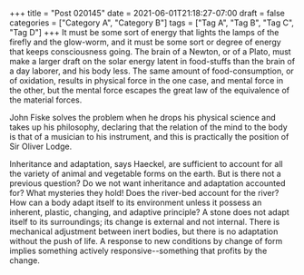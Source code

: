 +++
title = "Post 020145"
date = 2021-06-01T21:18:27-07:00
draft = false
categories = ["Category A", "Category B"]
tags = ["Tag A", "Tag B", "Tag C", "Tag D"]
+++
It must be some sort of energy that lights the lamps of the firefly and the glow-worm, and it must be some sort or degree of energy that keeps consciousness going. The brain of a Newton, or of a Plato, must make a larger draft on the solar energy latent in food-stuffs than the brain of a day laborer, and his body less. The same amount of food-consumption, or of oxidation, results in physical force in the one case, and mental force in the other, but the mental force escapes the great law of the equivalence of the material forces.

John Fiske solves the problem when he drops his physical science and takes up his philosophy, declaring that the relation of the mind to the body is that of a musician to his instrument, and this is practically the position of Sir Oliver Lodge.

Inheritance and adaptation, says Haeckel, are sufficient to account for all the variety of animal and vegetable forms on the earth. But is there not a previous question? Do we not want inheritance and adaptation accounted for? What mysteries they hold! Does the river-bed account for the river? How can a body adapt itself to its environment unless it possess an inherent, plastic, changing, and adaptive principle? A stone does not adapt itself to its surroundings; its change is external and not internal. There is mechanical adjustment between inert bodies, but there is no adaptation without the push of life. A response to new conditions by change of form implies something actively responsive--something that profits by the change.
